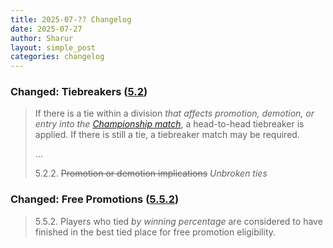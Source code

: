 ```yaml
---
title: 2025-07-?? Changelog
date: 2025-07-27
author: Sharur
layout: simple_post
categories: changelog
---
```

### Changed: Tiebreakers ([5.2](/rules#5.2))

> If there is a tie within a division *that affects promotion, demotion, or entry into the [Championship match](/rules#5.7)*, a head-to-head tiebreaker is applied. If there is still a tie, a tiebreaker match may be required.
>
> ...
>
> 5.2.2. ~~Promotion or demotion implications~~ *Unbroken ties*

### Changed: Free Promotions ([5.5.2](/rules#5.5.2))

> 5.5.2. Players who tied *by winning percentage* are considered to have finished in the best tied place for free promotion eligibility.